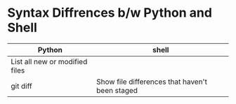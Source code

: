 # Syntax Diffrences b/w Python and Shell
| Python | shell |
| --- | --- |
| List all new or modified files |
| git diff | Show file differences that haven't been staged |
